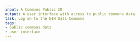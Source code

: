 ```yaml
---
input: A Commons Public ID
output: A user interface with access to public commons data
task: Log on to the NIH Data Commons
tags:
- public commons data
- user interface
---
```

